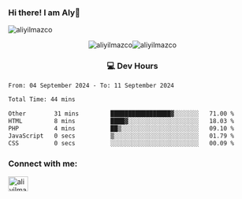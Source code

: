 ### Hi there! I am Aly👋

<p align="left"> <img src="https://komarev.com/ghpvc/?username=aliyilmazco&label=Profile%20views&color=0e75b6&style=flat" alt="aliyilmazco" /> </p>
<p align="center"><img align="center" src="https://github-readme-stats.vercel.app/api?username=aliyilmazco&show_icons=true&locale=en" alt="aliyilmazco" /><img align="center" src="https://github-readme-streak-stats.herokuapp.com/?user=aliyilmazco&" alt="aliyilmazco" /></p>

<h3 align="center">💻 Dev Hours</h3>

<!--START_SECTION:waka-->

```txt
From: 04 September 2024 - To: 11 September 2024

Total Time: 44 mins

Other        31 mins         █████████████████▓░░░░░░░   71.00 %
HTML         8 mins          ████▓░░░░░░░░░░░░░░░░░░░░   18.03 %
PHP          4 mins          ██▒░░░░░░░░░░░░░░░░░░░░░░   09.10 %
JavaScript   0 secs          ▒░░░░░░░░░░░░░░░░░░░░░░░░   01.79 %
CSS          0 secs          ░░░░░░░░░░░░░░░░░░░░░░░░░   00.09 %
```

<!--END_SECTION:waka-->

<h3 align="left">Connect with me:</h3>
<p align="left">
<a href="https://linkedin.com/in/aliyilmazco" target="blank"><img align="center" src="https://raw.githubusercontent.com/rahuldkjain/github-profile-readme-generator/master/src/images/icons/Social/linked-in-alt.svg" alt="aliyilmazco" height="30" width="40" /></a>
</p>

